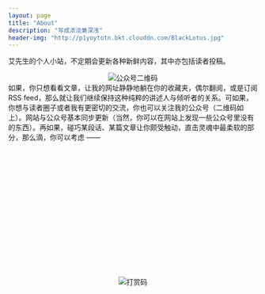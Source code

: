 ```yaml
---
layout: page
title: "About"
description: "写成浓淡兼深浅"
header-img: "http://p1yoytotn.bkt.clouddn.com/BlackLotus.jpg"
---
```


艾先生的个人小站，不定期会更新各种新鲜内容，其中亦包括读者投稿。
<div align="center"><img src="http://p1yoytotn.bkt.clouddn.com/%E5%85%AC%E4%BC%97%E5%8F%B7%E4%BA%8C%E7%BB%B4%E7%A0%81.jpg" alt="公众号二维码" /></div>
如果，你只想看看文章，让我的网址静静地躺在你的收藏夹，偶尔翻阅，或是订阅RSS feed，那么就让我们继续保持这种纯粹的讲述人与倾听者的关系。可如果，你想与读者圈子或者我有更密切的交流，你也可以关注我的公众号（二维码如上）。网站与公众号基本同步更新（当然，你可以在网站上发现一些公众号里没有的东西）。再如果，碰巧某段话、某篇文章让你颇受触动，直击灵魂中最柔软的部分，那么滴，你可以考虑 ——
<br><br><br><br><br><br><br><br><br><br><br><br><br><br><br><br><br>
<div align="center"><img src="http://p1yoytotn.bkt.clouddn.com/%E6%89%93%E8%B5%8F%E7%A0%81.JPG" alt="打赏码" /></div>
